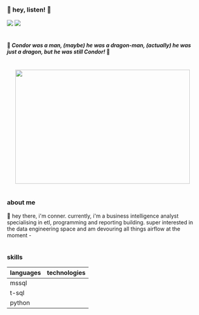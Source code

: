 #

### :fairy: hey, listen! :fairy:

<!--- badges --->
[<img src="https://img.shields.io/badge/Tableau-E97627?style=for-the-badge&logo=Tableau&logoColor=white">](https://public.tableau.com/app/profile/connerferguson)
[<img src="https://img.shields.io/badge/LinkedIn-0077B5?style=for-the-badge&logo=linkedin&logoColor=white">](https://www.linkedin.com/in/connerferguson/)
#

#### :dragon: *Condor was a man, (maybe) he was a dragon-man, (actually) he was just a dragon, but he was still Condor!* :dragon:

#

<p align="center">
    <img width="460" height="300" src="https://cdn.britannica.com/92/216092-050-4B31C2B7/custom-library.jpg?q=60">
</p>

#
### about me
:wave: hey there, i'm conner. currently, i'm a business intelligence analyst specialising in etl, programming and reporting building. super interested in the data engineering space and am devouring all things airflow at the moment
    - 

#
### skills

| languages          |        technologies   |
|---------------|---------------|
| mssql     | 
| t-sql     |
| python    |

###

